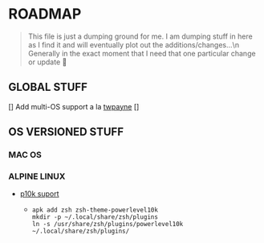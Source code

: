 # ROADMAP

> This file is just a dumping ground for me. I am dumping stuff in here as I find it and will eventually plot out the additions/changes...\n Generally in the exact moment that I need that one particular change or update 🤪

## GLOBAL STUFF

[] Add multi-OS support a la [twpayne](https://github.com/twpayne/dotfiles)
[]

## OS VERSIONED STUFF

### MAC OS

### ALPINE LINUX

- [p10k suport](https://github.com/romkatv/powerlevel10k?tab=readme-ov-file#alpine-linux)
  - ```
    apk add zsh zsh-theme-powerlevel10k
    mkdir -p ~/.local/share/zsh/plugins
    ln -s /usr/share/zsh/plugins/powerlevel10k ~/.local/share/zsh/plugins/
    ```
